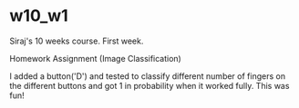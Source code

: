 # w10_w1
Siraj's 10 weeks course. First week. 

Homework Assignment (Image Classification)

I added a button('D') and tested to classify different number of fingers on the different buttons and got 1 in probability when it worked fully. This was fun!
